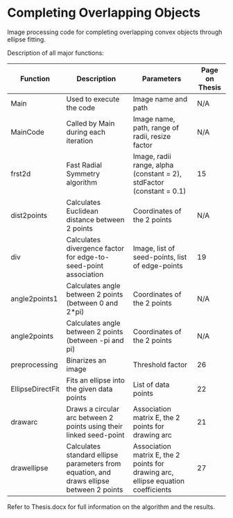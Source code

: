# Completing Overlapping Objects
Image processing code for completing overlapping convex objects through ellipse fitting.

Description of all major functions:

| Function|	Description|	Parameters|	Page on Thesis |
| ------------- | ------------- | ------------- | ------------- |
|Main|	Used to execute the code|	Image name and path|	N/A|
|MainCode	|Called by Main during each iteration	|Image name, path, range of radii, resize factor	|N/A|
|frst2d	|Fast Radial Symmetry algorithm	|Image, radii range, alpha (constant = 2), stdFactor (constant = 0.1)	|15|
|dist2points|	Calculates Euclidean distance between 2 points	|Coordinates of the 2 points|	N/A|
|div	|Calculates divergence factor for edge-to-seed-point association|	Image, list of seed-points, list of edge-points| 	19|
|angle2points1|	Calculates angle between 2 points (between 0 and 2*pi)	|Coordinates of the 2 points|	N/A|
|angle2points|	Calculates angle between 2 points (between -pi and pi)	|Coordinates of the 2 points|	N/A|
|preprocessing|	Binarizes an image	|Threshold factor|	26|
|EllipseDirectFit	|Fits an ellipse into the given data points|	List of data points	|22|
|drawarc|	Draws a circular arc between 2 points using their linked seed-point	|Association matrix E, the 2 points for drawing arc| 	21|
|drawellipse|	Calculates standard ellipse parameters from equation, and draws ellipse between 2 points|	Association matrix E, the 2 points for drawing arc, ellipse equation coefficients	|27|


Refer to Thesis.docx for full information on the algorithm and the results.
